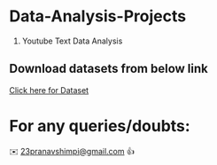 # Data-Analysis-Projects

1) Youtube Text Data Analysis


## Download datasets from below link

[Click here for Dataset](https://drive.google.com/drive/folders/1SUg033mtVPh7cuGs-PFWl_Rfau1wMMOi?usp=sharing)

# For any queries/doubts:

:envelope: 23pranavshimpi@gmail.com :thumbsup:

